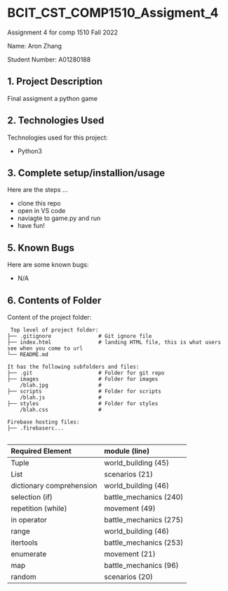 # BCIT_CST_COMP1510_Assigment_4

Assignment 4 for comp 1510 Fall 2022

Name:
Aron Zhang

Student Number:
A01280188

## 1. Project Description
Final assigment a python game 
	
## 2. Technologies Used
Technologies used for this project:
* Python3

## 3. Complete setup/installion/usage
Here are the steps ...
* clone this repo
* open in VS code
* naviagte to game.py and run
* have fun!

## 5. Known Bugs
Here are some known bugs:
* N/A
	
## 6. Contents of Folder
Content of the project folder:

```
 Top level of project folder: 
├── .gitignore               # Git ignore file
├── index.html               # landing HTML file, this is what users see when you come to url
└── README.md

It has the following subfolders and files:
├── .git                     # Folder for git repo
├── images                   # Folder for images
    /blah.jpg                # 
├── scripts                  # Folder for scripts
    /blah.js                 # 
├── styles                   # Folder for styles
    /blah.css                # 

Firebase hosting files: 
├── .firebaserc...


```

| Required Element         | module (line)          |
|:-------------------------|:-----------------------|
| Tuple                    | world_building (45)    |
| List                     | scenarios (21)         |
| dictionary comprehension | world_building (46)    |
| selection (if)           | battle_mechanics (240) |
| repetition (while)       | movement (49)          |
| in operator              | battle_mechanics (275) |
| range                    | world_building (46)    |
| itertools                | battle_mechanics (253) | 
| enumerate                | movement (21)          |
| map                      | battle_mechanics (96)  |
| random                   | scenarios (20)         |
